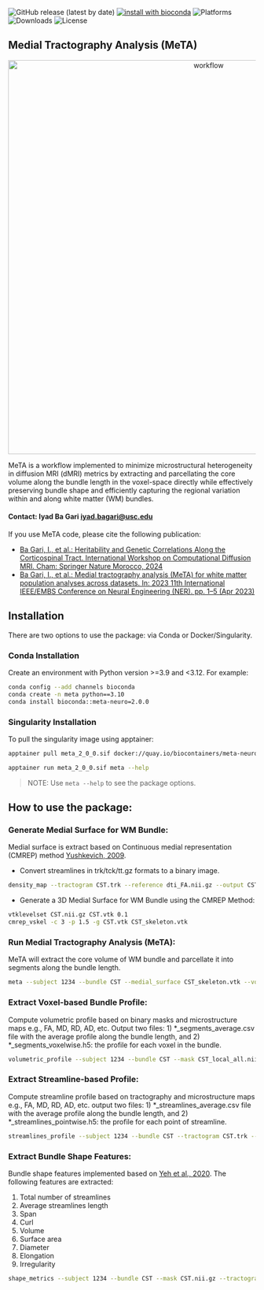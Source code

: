 ![GitHub release (latest by date)](https://img.shields.io/github/v/release/bagari/meta?logo=Github)
[![install with bioconda](https://img.shields.io/badge/install%20with-bioconda-brightgreen.svg?style=flat)](http://bioconda.github.io/recipes/meta-neuro/README.html)
![Platforms](https://anaconda.org/bioconda/meta-neuro/badges/platforms.svg)
![Downloads](https://img.shields.io/conda/dn/bioconda/meta-neuro)
![License](https://anaconda.org/bioconda/meta-neuro/badges/license.svg)


## Medial Tractography Analysis (MeTA)

<p align="center">
<img width="800" alt="workflow" src="https://github.com/bagari/meta/blob/main/resources/MeTA_workflow.png">
</p>

MeTA is a workflow implemented to minimize microstructural heterogeneity in diffusion MRI (dMRI) metrics by extracting and parcellating the core volume along the bundle length in the voxel-space directly while effectively preserving bundle shape and efficiently capturing the regional variation within and along white matter (WM) bundles.

#### Contact: Iyad Ba Gari <iyad.bagari@usc.edu>

If you use MeTA code, please cite the following publication:
* [Ba Gari, I., et al.: Heritability and Genetic Correlations Along the Corticospinal Tract. International Workshop on Computational Diffusion MRI. Cham: Springer Nature Morocco, 2024](https://doi.org/10.1007/978-3-031-86920-4_18)
* [Ba Gari, I., et al.: Medial tractography analysis (MeTA) for white matter population analyses across datasets. In: 2023 11th International IEEE/EMBS Conference on Neural Engineering (NER). pp. 1–5 (Apr 2023)](https://doi.org/10.1109/NER52421.2023.10123727)

## Installation

There are two options to use the package: via Conda or Docker/Singularity.

### Conda Installation

Create an environment with Python version >=3.9 and <3.12. For example:

```bash
conda config --add channels bioconda
conda create -n meta python==3.10
conda install bioconda::meta-neuro=2.0.0
```

### Singularity Installation
To pull the singularity image using apptainer:
```bash
apptainer pull meta_2_0_0.sif docker://quay.io/biocontainers/meta-neuro:2.0.0--py311h62e25fe_0

apptainer run meta_2_0_0.sif meta --help
```
> NOTE: Use `meta --help` to see the package options.


## How to use the package:

### Generate Medial Surface for WM Bundle:
Medial surface is extract based on Continuous medial representation (CMREP) method [Yushkevich, 2009](https://doi.org/10.1016/j.neuroimage.2008.10.051).
* Convert streamlines in trk/tck/tt.gz formats to a binary image.

```bash
density_map --tractogram CST.trk --reference dti_FA.nii.gz --output CST.nii.gz
```

* Generate a 3D Medial Surface for WM Bundle using the CMREP Method:

```bash
vtklevelset CST.nii.gz CST.vtk 0.1
cmrep_vskel -c 3 -p 1.5 -g CST.vtk CST_skeleton.vtk
```


### Run Medial Tractography Analysis (MeTA):
MeTA will extract the core volume of WM bundle and parcellate it into segments along the bundle length.
```bash
meta --subject 1234 --bundle CST --medial_surface CST_skeleton.vtk --volume CST.vtk --sbundle CST.trk --mbundle CST_model.trk --transform subject_ANTs0GenericAffine.mat --mask CST.nii.gz --num_segments 15 --output CST
```


### Extract Voxel-based Bundle Profile:
Compute volumetric profile based on binary masks and microstructure maps e.g., FA, MD, RD, AD, etc. Output two files: 1) *_segments_average.csv file with the average profile along the bundle length, and 2) *_segments_voxelwise.h5: the profile for each voxel in the bundle.

```bash
volumetric_profile --subject 1234 --bundle CST --mask CST_local_all.nii.gz --map FA.nii.gz --output /output_folder
```

### Extract Streamline-based Profile:
Compute streamline profile based on tractography and microstructure maps e.g., FA, MD, RD, AD, etc. output two files: 1) *_streamlines_average.csv file with the average profile along the bundle length, and 2) *_streamlines_pointwise.h5: the profile for each point of streamline.

```bash
streamlines_profile --subject 1234 --bundle CST --tractogram CST.trk --mask CST_local_all.nii.gz --map FA.nii.gz --output /output_folder
```


### Extract Bundle Shape Features:
Bundle shape features implemented based on [Yeh et al., 2020](https://doi.org/10.1016/j.neuroimage.2020.117329). The following features are extracted:
1. Total number of streamlines
2. Average streamlines length
3. Span
4. Curl
5. Volume
6. Surface area
7. Diameter
8. Elongation
9. Irregularity

```bash
shape_metrics --subject 1234 --bundle CST --mask CST.nii.gz --tractogram CST.trk --output CST_streamlines_metrics.csv
```

